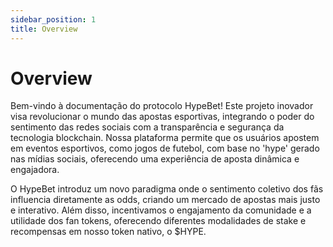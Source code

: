```yaml
---
sidebar_position: 1
title: Overview
---
```



# Overview

Bem-vindo à documentação do protocolo HypeBet! Este projeto inovador visa revolucionar o mundo das apostas esportivas, integrando o poder do sentimento das redes sociais com a transparência e segurança da tecnologia blockchain. Nossa plataforma permite que os usuários apostem em eventos esportivos, como jogos de futebol, com base no 'hype' gerado nas mídias sociais, oferecendo uma experiência de aposta dinâmica e engajadora.

O HypeBet introduz um novo paradigma onde o sentimento coletivo dos fãs influencia diretamente as odds, criando um mercado de apostas mais justo e interativo. Além disso, incentivamos o engajamento da comunidade e a utilidade dos fan tokens, oferecendo diferentes modalidades de stake e recompensas em nosso token nativo, o $HYPE.

